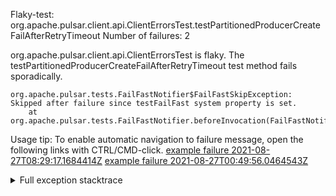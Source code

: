         
Flaky-test: org.apache.pulsar.client.api.ClientErrorsTest.testPartitionedProducerCreateFailAfterRetryTimeout
Number of failures: 2

org.apache.pulsar.client.api.ClientErrorsTest is flaky. The testPartitionedProducerCreateFailAfterRetryTimeout test method fails sporadically.

```
org.apache.pulsar.tests.FailFastNotifier$FailFastSkipException: Skipped after failure since testFailFast system property is set.
	at org.apache.pulsar.tests.FailFastNotifier.beforeInvocation(FailFastNotifier.java:88)

```

Usage tip: To enable automatic navigation to failure message, open the following links with CTRL/CMD-click.
[example failure 2021-08-27T08:29:17.1684414Z](https://github.com/apache/pulsar/runs/3441181143?check_suite_focus=true#step:9:1300)
[example failure 2021-08-27T00:49:56.0464543Z](https://github.com/apache/pulsar/runs/3438608157?check_suite_focus=true#step:9:1296)


<details>
<summary>Full exception stacktrace</summary>
<code><pre>
org.apache.pulsar.tests.FailFastNotifier$FailFastSkipException: Skipped after failure since testFailFast system property is set.
	at org.apache.pulsar.tests.FailFastNotifier.beforeInvocation(FailFastNotifier.java:88)

</pre></code>
</details>

